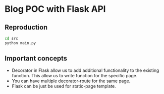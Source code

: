 # Blog POC with Flask API

## Reproduction
```sh
cd src
python main.py
```

## Important concepts
- Decorator in Flask allow us to add additional functionality to the existing function. This allow us to write function for the specific page.
- You can have multiple decorator-route for the same page.
- Flask can be just be used for static-page template.
